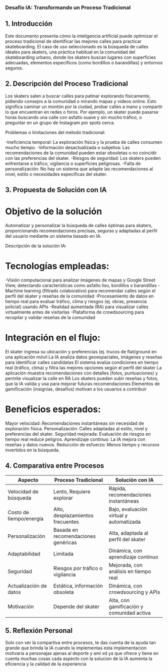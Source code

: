 ### Desafío IA: Transformando un Proceso Tradicional

## 1. Introducción
  Este documento presenta cómo la inteligencia artificial puede optimizar el proceso tradicional de identificar las mejores calles para practicar skateboarding. El caso de uso seleccionado es la búsqueda de calles ideales para skaters, una práctica habitual en la comunidad del skateboarding urbano, donde los skaters buscan lugares con superficies adecuadas, elementos específicos (como bordillos o barandillas) y entornos seguros.
  
## 2. Descripción del Proceso Tradicional
  Los skaters salen a buscar calles para patinar explorando físicamente, pidiendo consejos a la comunidad o mirando mapas y videos online. Esto significa caminar un montón por la ciudad, probar calles a mano y compartir lo que encuentran en redes o foros. Por ejemplo, un skater puede pasarse horas buscando una calle con asfalto suave y sin mucho tráfico, o preguntar en un grupo de Instagram por spots cerca.
  
  Problemas o limitaciones del método tradicional:
  
  -Ineficiencia temporal: La exploración física y la prueba de calles consumen mucho tiempo.
  -Información desactualizada o subjetiva: Las recomendaciones de la comunidad pueden estar obsoletas o no coincidir con las preferencias del skater.
  -Riesgos de seguridad: Los skaters pueden enfrentarse a tráfico, vigilancia o superficies peligrosas.
  -Falta de personalización: No hay un sistema que adapte las recomendaciones al nivel, estilo o necesidades específicas del skater.

## 3. Propuesta de Solución con IA

# Objetivo de la solución
  Automatizar y personalizar la búsqueda de calles óptimas para skaters, proporcionando recomendaciones precisas, seguras y adaptadas al perfil del usuario mediante un sistema basado en IA.
  
  Descripción de la solución IA:

# Tecnologías empleadas:
  -Visión computacional para analizar imágenes de mapas y Google Street View, detectando características como asfalto liso, bordillos o barandillas
  -Machine learning (filtrado colaborativo) para recomendar calles según el perfil del skater y reseñas de la comunidad
  -Procesamiento de datos en tiempo real para evaluar tráfico, clima y riesgos (ej. obras, presencia policial) usando APIs
  -Realidad aumentada (RA) para visualizar calles virtualmente antes de visitarlas
  -Plataforma de crowdsourcing para recopilar y validar reseñas de la comunidad
  
# Integración en el flujo:
  El skater ingresa su ubicación y preferencias (ej. trucos de flat/ground en una aplicación móvil
  La IA analiza datos geoespaciales, imágenes y reseñas para identificar calles candidatas
  El sistema evalúa condiciones en tiempo real (tráfico, clima) y filtra las mejores opciones según el perfil del skater
  La aplicación muestra recomendaciones con detalles (fotos, puntuaciones) y permite visualizar la calle en RA
  Los skaters pueden subir reseñas y fotos, que la IA valida y usa para mejorar futuras recomendaciones
  Elementos de gamificación (insignias, desafíos) motivan a los usuarios a contribuir
  
# Beneficios esperados:
  Mayor velocidad: Recomendaciones instantáneas sin necesidad de exploración física.
  Personalización: Calles adaptadas al estilo, nivel y preferencias del skater.
  Seguridad mejorada: Evaluación de riesgos en tiempo real reduce peligros.
  Aprendizaje continuo: La IA mejora con reseñas y datos nuevos.
  Reducción de esfuerzo: Menos tiempo y recursos invertidos en la búsqueda.

## 4. Comparativa entre Procesos

| Aspecto                    | Proceso Tradicional                 | Solución con IA                           |
|----------------------------|-------------------------------------|-------------------------------------------|
| Velocidad de búsqueda      | Lento, Requiere explorar            | Rápida, recomendaciones instantáneas      |
| Costo de tiempo/energía    | Alto, desplazamientos frecuentes    | Bajo, evaluación virtual y automatizada   |
| Personalización            | Basada en recomendaciones genéricas | Alta, adaptada al perfil del skater       |
| Adaptabilidad              | Limitada                            | Dinámica, con aprendizaje continuo        |
| Seguridad	                 | Riesgos por tráfico o vigilancia	   | Mejorada, con análisis en tiempo real     |
| Actualización de datos	   | Estática, información obsoleta	     | Dinámica, con crowdsourcing y APIs        |
| Motivación                 | Depende del skater	                 | Alta, con gamificación y comunidad activa |

## 5. Reflexión Personal

Solo con ver la compartiva entre procesos, te das cuenta de la ayuda tan grande que brinda la IA cuando la implementas
esta implementacion motivaria a personajas ajenas al deporte y ami xd ya que ofrece y tiene en cuenta muchas cosas
cada aspecto con la solucion de la IA aumenta la eficiencia y la calidad de la experiencia

